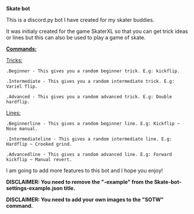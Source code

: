 <b>Skate bot</b>

This is a discord.py bot I have created for my skater buddies.

It was initialy created for the game SkaterXL so that you can get trick ideas or lines but this can also be used to play a game of skate.

<u><b>Commands:</b></u>

<u>Tricks:</u>

	.Beginner - This gives you a random beginner trick. E.g: kickflip.

	.Intermediate - This gives you a random intermediate trick. E.g: Variel flip.

	.Advanced - This gives you a random advanced trick. E.g: Double hardflip.

<u>Lines:</u>

	.Beginnerline - This gives a random beginner line. E.g: Kickflip ~ Nose manual.

	.Intermediateline - This gives a random intermediate line. E.g: Hardflip ~ Crooked grind.

	.Advancedline - This gives a random advanced line. E.g: Forward kickflip ~ Manual revert.

I am going to add more features to this bot and I hope you enjoy!


<b>DISCLAIMER: You need to remove the "-example" from the Skate-bot-settings-example.json title.</b>

<b>DISCLAIMER: You need to add your own images to the "SOTW" command.</b>

